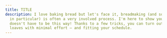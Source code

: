 ```yaml
---
title: TITLE
description: I love baking bread but let's face it, breadmaking (and sourdough
  in particular) is often a very involved process. I'm here to show you that it
  doesn't have to be this way! Thanks to a few tricks, you can turn out great
  loaves with minimal effort — and fitting your schedule.
---
```

